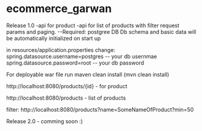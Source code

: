 # ecommerce_garwan

Release 1.0
-api for product
-api for list of products with filter request params and paging.
--Required:
postgree DB
Db schema and basic data will be automatically initialized on start up

in resources/application.properties change:
spring.datasource.username=postgres   -- your db usernmae
spring.datasource.password=root       -- your db password

For deployable war file run maven clean install (mvn clean install)


http://localhost:8080/products/{id}  - for product

http://localhost:8080/products       - list of products

filter: http://localhost:8080/products?name=SomeNameOfProduct?min=50


Release 2.0 - comming soon :) 
